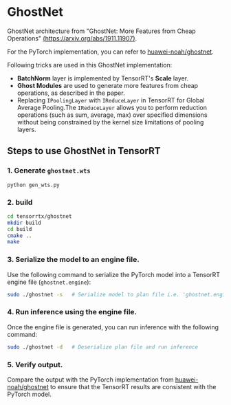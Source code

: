# GhostNet

GhostNet architecture from "GhostNet: More Features from Cheap Operations" [(https://arxiv.org/abs/1911.11907)](https://arxiv.org/abs/1911.11907).

For the PyTorch implementation, you can refer to [huawei-noah/ghostnet](https://github.com/huawei-noah/ghostnet).

Following tricks are used in this GhostNet implementation:

- **BatchNorm** layer is implemented by TensorRT's **Scale** layer.
- **Ghost Modules** are used to generate more features from cheap operations, as described in the paper.
- Replacing `IPoolingLayer` with `IReduceLayer` in TensorRT for Global Average Pooling.The `IReduceLayer` allows you to perform reduction operations (such as sum, average, max) over specified dimensions without being constrained by the kernel size limitations of pooling layers.

## Steps to use GhostNet in TensorRT

### 1. Generate `ghostnet.wts` 

```shell
python gen_wts.py
```



### 2. build

```bash
cd tensorrtx/ghostnet
mkdir build
cd build
cmake ..
make
```



### 3. Serialize the model to an engine file.

Use the following command to serialize the PyTorch model into a TensorRT engine file (`ghostnet.engine`):

```bash
sudo ./ghostnet -s   # Serialize model to plan file i.e. 'ghostnet.engine'
```

### 4. Run inference using the engine file.

Once the engine file is generated, you can run inference with the following command:

```bash
sudo ./ghostnet -d   # Deserialize plan file and run inference
```

### 5. Verify output.

Compare the output with the PyTorch implementation from [huawei-noah/ghostnet](https://github.com/huawei-noah/ghostnet) to ensure that the TensorRT results are consistent with the PyTorch model.

